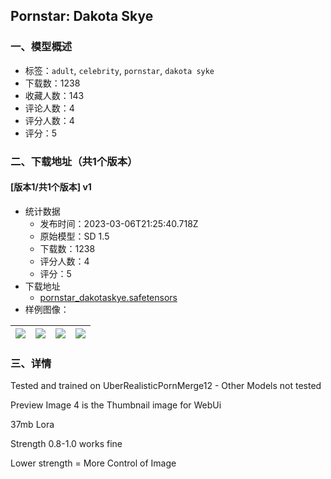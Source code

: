## Pornstar: Dakota Skye
### 一、模型概述

- 标签：`adult`, `celebrity`, `pornstar`, `dakota syke`
- 下载数：1238
- 收藏人数：143
- 评论人数：4
- 评分人数：4
- 评分：5

### 二、下载地址（共1个版本）

#### [版本1/共1个版本] v1

- 统计数据
  - 发布时间：2023-03-06T21:25:40.718Z
  - 原始模型：SD 1.5
  - 下载数：1238
  - 评分人数：4
  - 评分：5
- 下载地址
  - [pornstar_dakotaskye.safetensors](https://civitai.com/api/download/models/19579)
- 样例图像：

| <img src="https://image.civitai.com/xG1nkqKTMzGDvpLrqFT7WA/f56c0a63-3e55-46a3-0b3f-e32aea676d00/width=450/205715.jpeg" /> | <img src="https://image.civitai.com/xG1nkqKTMzGDvpLrqFT7WA/9bb40584-fdf0-43fe-dc5f-2f1ae5568300/width=450/205721.jpeg" /> | <img src="https://image.civitai.com/xG1nkqKTMzGDvpLrqFT7WA/eaf5ac21-b954-48fa-a9ee-e35e9d8e8f00/width=450/205719.jpeg" /> | <img src="https://image.civitai.com/xG1nkqKTMzGDvpLrqFT7WA/e34c817d-6a98-4870-b9a6-6cb8a8b4ee00/width=450/205716.jpeg" /> |
| ---- | ---- | ---- | ---- |


### 三、详情
<p>Tested and trained on UberRealisticPornMerge12 - Other Models not tested</p><p></p><p>Preview Image 4 is the Thumbnail image for WebUi</p><p></p><p>37mb Lora</p><p>Strength 0.8-1.0 works fine</p><p>Lower strength = More Control of Image</p>